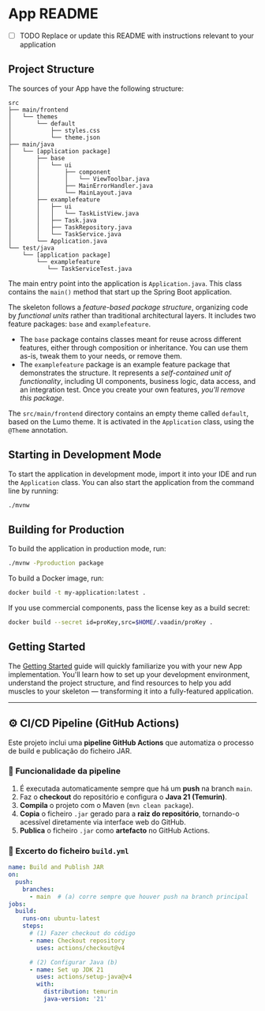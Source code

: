 # App README

- [ ] TODO Replace or update this README with instructions relevant to your application

## Project Structure

The sources of your App have the following structure:

```
src
├── main/frontend
│   └── themes
│       └── default
│           ├── styles.css
│           └── theme.json
├── main/java
│   └── [application package]
│       ├── base
│       │   └── ui
│       │       ├── component
│       │       │   └── ViewToolbar.java
│       │       ├── MainErrorHandler.java
│       │       └── MainLayout.java
│       ├── examplefeature
│       │   ├── ui
│       │   │   └── TaskListView.java
│       │   ├── Task.java
│       │   ├── TaskRepository.java
│       │   └── TaskService.java                
│       └── Application.java       
└── test/java
    └── [application package]
        └── examplefeature
           └── TaskServiceTest.java                 
```

The main entry point into the application is `Application.java`. This class contains the `main()` method that start up 
the Spring Boot application.

The skeleton follows a *feature-based package structure*, organizing code by *functional units* rather than traditional 
architectural layers. It includes two feature packages: `base` and `examplefeature`.

* The `base` package contains classes meant for reuse across different features, either through composition or 
  inheritance. You can use them as-is, tweak them to your needs, or remove them.
* The `examplefeature` package is an example feature package that demonstrates the structure. It represents a 
  *self-contained unit of functionality*, including UI components, business logic, data access, and an integration test.
  Once you create your own features, *you'll remove this package*.

The `src/main/frontend` directory contains an empty theme called `default`, based on the Lumo theme. It is activated in
the `Application` class, using the `@Theme` annotation.

## Starting in Development Mode

To start the application in development mode, import it into your IDE and run the `Application` class. 
You can also start the application from the command line by running: 

```bash
./mvnw
```

## Building for Production

To build the application in production mode, run:

```bash
./mvnw -Pproduction package
```

To build a Docker image, run:

```bash
docker build -t my-application:latest .
```

If you use commercial components, pass the license key as a build secret:

```bash
docker build --secret id=proKey,src=$HOME/.vaadin/proKey .
```

## Getting Started

The [Getting Started](https://vaadin.com/docs/latest/getting-started) guide will quickly familiarize you with your new
App implementation. You'll learn how to set up your development environment, understand the project 
structure, and find resources to help you add muscles to your skeleton — transforming it into a fully-featured 
application.

---

## ⚙️ CI/CD Pipeline (GitHub Actions)

Este projeto inclui uma **pipeline GitHub Actions** que automatiza o processo de build e publicação do ficheiro JAR.

### 🔁 Funcionalidade da pipeline

1. É executada automaticamente sempre que há um **push** na branch `main`.
2. Faz o **checkout** do repositório e configura o **Java 21 (Temurin)**.
3. **Compila** o projeto com o Maven (`mvn clean package`).
4. **Copia** o ficheiro `.jar` gerado para a **raiz do repositório**, tornando-o acessível diretamente via interface web do GitHub.
5. **Publica** o ficheiro `.jar` como **artefacto** no GitHub Actions.

### 🧩 Excerto do ficheiro `build.yml`

```yaml
name: Build and Publish JAR
on:
  push:
    branches:
      - main  # (a) corre sempre que houver push na branch principal
jobs:
  build:
    runs-on: ubuntu-latest
    steps:
      # (1) Fazer checkout do código
      - name: Checkout repository
        uses: actions/checkout@v4

      # (2) Configurar Java (b)
      - name: Set up JDK 21
        uses: actions/setup-java@v4
        with:
          distribution: temurin
          java-version: '21'

